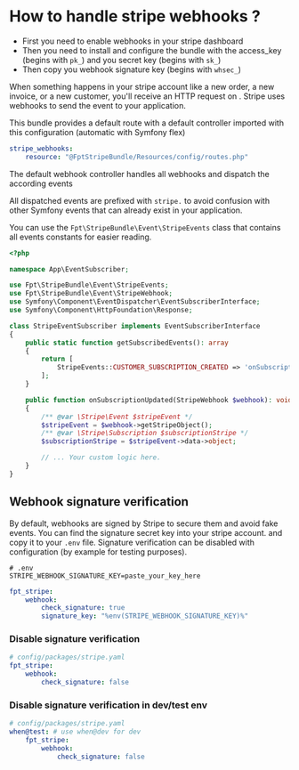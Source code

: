 # How to handle stripe webhooks ?

- First you need to enable webhooks in your stripe dashboard
- Then you need to install and configure the bundle with the access_key (begins with `pk_`) and you secret key (begins with `sk_`)
- Then copy you webhook signature key (begins with `whsec_`)

When something happens in your stripe account like a new order, a new invoice, or a new customer, you'll receive an HTTP request on .
Stripe uses webhooks to send the event to your application.


This bundle provides a default route with a default controller imported with this configuration (automatic with Symfony flex)

```yaml
stripe_webhooks:
    resource: "@FptStripeBundle/Resources/config/routes.php"
```

The default webhook controller handles all webhooks and dispatch the according events

All dispatched events are prefixed with `stripe.` to avoid confusion with other Symfony events that can already exist in your application.


You can use the `Fpt\StripeBundle\Event\StripeEvents` class that contains all events constants for easier reading.

```php
<?php

namespace App\EventSubscriber;

use Fpt\StripeBundle\Event\StripeEvents;
use Fpt\StripeBundle\Event\StripeWebhook;
use Symfony\Component\EventDispatcher\EventSubscriberInterface;
use Symfony\Component\HttpFoundation\Response;

class StripeEventSubscriber implements EventSubscriberInterface
{
    public static function getSubscribedEvents(): array
    {
        return [
            StripeEvents::CUSTOMER_SUBSCRIPTION_CREATED => 'onSubscriptionCreated',
        ];
    }

    public function onSubscriptionUpdated(StripeWebhook $webhook): void
    {
        /** @var \Stripe\Event $stripeEvent */
        $stripeEvent = $webhook->getStripeObject();
        /** @var \Stripe\Subscription $subscriptionStripe */
        $subscriptionStripe = $stripeEvent->data->object;

        // ... Your custom logic here.
    }
}
```

## Webhook signature verification

By default, webhooks are signed by Stripe to secure them and avoid fake events.
You can find the signature secret key into your stripe account. and copy it to your `.env` file.
Signature verification can be disabled with configuration (by example for testing purposes).

```dotenv
# .env
STRIPE_WEBHOOK_SIGNATURE_KEY=paste_your_key_here
```

```yaml
fpt_stripe:
    webhook:
        check_signature: true
        signature_key: "%env(STRIPE_WEBHOOK_SIGNATURE_KEY)%"
```

### Disable signature verification

```yaml
# config/packages/stripe.yaml
fpt_stripe:
    webhook:
        check_signature: false
```

### Disable signature verification in dev/test env

```yaml
# config/packages/stripe.yaml
when@test: # use when@dev for dev
    fpt_stripe:
        webhook:
            check_signature: false
```

